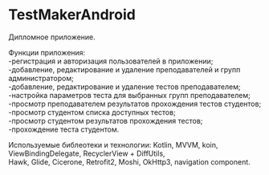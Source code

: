 # TestMakerAndroid
Дипломное приложение.

Функции приложения:  
-регистрация и авторизация пользователей в приложении;  
-добавление, редактирование и удаление преподавателей и групп администратором;  
-добавление, редактирование и удаление тестов преподавателем;  
-настройка параметров теста для выбранных групп преподавателем;  
-просмотр преподавателем результатов прохождения тестов студентов;  
-просмотр студентом списка доступных тестов;  
-просмотр студентом результатов прохождения тестов;  
-прохождение теста студентом.  

Используемые библеотеки и технологии:
Kotlin, MVVM, koin, ViewBindingDelegate, RecyclerView + DiffUtils,  
Hawk, Glide, Cicerone, Retrofit2, Moshi, OkHttp3, navigation component.
